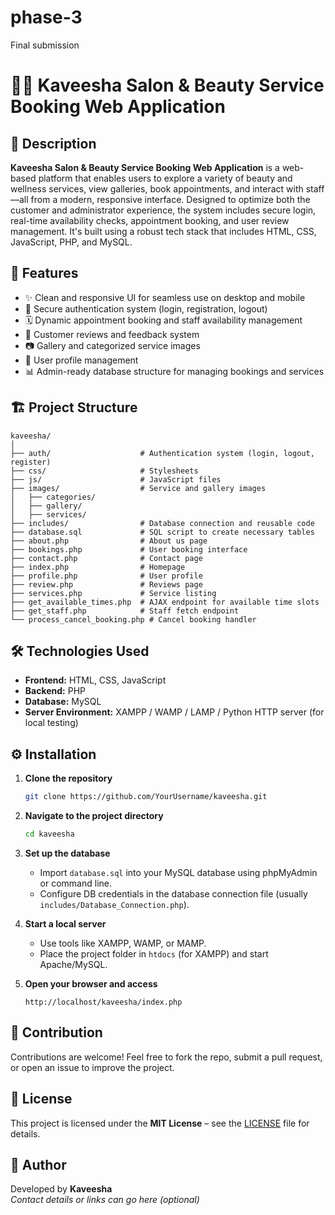 # phase-3
Final submission


# 💇‍♀️ Kaveesha Salon & Beauty Service Booking Web Application

## 📄 Description

**Kaveesha Salon & Beauty Service Booking Web Application** is a web-based platform that enables users to explore a variety of beauty and wellness services, view galleries, book appointments, and interact with staff—all from a modern, responsive interface. Designed to optimize both the customer and administrator experience, the system includes secure login, real-time availability checks, appointment booking, and user review management. It's built using a robust tech stack that includes HTML, CSS, JavaScript, PHP, and MySQL.

## 🚀 Features

- ✨ Clean and responsive UI for seamless use on desktop and mobile
- 🔐 Secure authentication system (login, registration, logout)
- 🗓️ Dynamic appointment booking and staff availability management
- 💬 Customer reviews and feedback system
- 📷 Gallery and categorized service images
- 👤 User profile management
- 📊 Admin-ready database structure for managing bookings and services

## 🏗️ Project Structure

```
kaveesha/
│
├── auth/                    # Authentication system (login, logout, register)
├── css/                     # Stylesheets
├── js/                      # JavaScript files
├── images/                  # Service and gallery images
│   ├── categories/
│   ├── gallery/
│   ├── services/
├── includes/                # Database connection and reusable code
├── database.sql             # SQL script to create necessary tables
├── about.php                # About us page
├── bookings.php             # User booking interface
├── contact.php              # Contact page
├── index.php                # Homepage
├── profile.php              # User profile
├── review.php               # Reviews page
├── services.php             # Service listing
├── get_available_times.php  # AJAX endpoint for available time slots
├── get_staff.php            # Staff fetch endpoint
└── process_cancel_booking.php # Cancel booking handler
```

## 🛠️ Technologies Used

- **Frontend:** HTML, CSS, JavaScript
- **Backend:** PHP
- **Database:** MySQL
- **Server Environment:** XAMPP / WAMP / LAMP / Python HTTP server (for local testing)

## ⚙️ Installation

1. **Clone the repository**
   ```bash
   git clone https://github.com/YourUsername/kaveesha.git
   ```

2. **Navigate to the project directory**
   ```bash
   cd kaveesha
   ```

3. **Set up the database**
   - Import `database.sql` into your MySQL database using phpMyAdmin or command line.
   - Configure DB credentials in the database connection file (usually `includes/Database_Connection.php`).

4. **Start a local server**
   - Use tools like XAMPP, WAMP, or MAMP.
   - Place the project folder in `htdocs` (for XAMPP) and start Apache/MySQL.

5. **Open your browser and access**
   ```
   http://localhost/kaveesha/index.php
   ```

## 🤝 Contribution

Contributions are welcome! Feel free to fork the repo, submit a pull request, or open an issue to improve the project.

## 📄 License

This project is licensed under the **MIT License** – see the [LICENSE](LICENSE) file for details.

## 👤 Author

Developed by **Kaveesha**  
_Contact details or links can go here (optional)_


